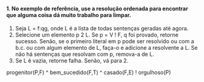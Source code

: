 #### 1. No exemplo de referência, use a resolução ordenada para encontrar que alguma coisa dá muito trabalho para limpar.


1. Seja L = f:qg, onde L é a lista de todas sentenças geradas
até agora.
2. Selecione um elemento p 2 L. Se p = V ! F, q foi provado,
retorne sucesso. Senão, se o primeiro literal em p pode ser
resolvido ou com a b.c. ou com algum elemento de L, faça-o e
adicione a resolvente a L. Se não há sentenças que resolvam
com p, remova-a de L.
3. Se L é vazia, retorne falha. Senão, vá para 2.

progenitor(P,F) ^ bem_sucedido(F,T) ^ casado(F,E) !
orgulhoso(P)